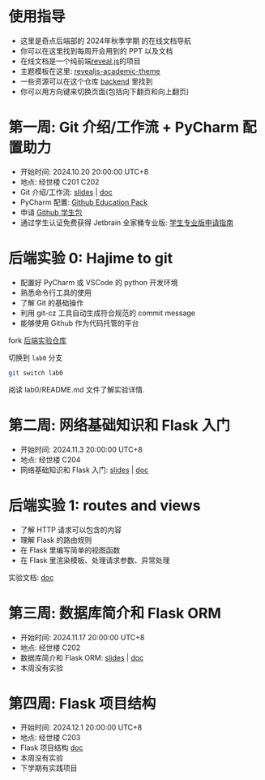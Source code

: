 # 使用指导

- 这里是奇点后端部的 2024年秋季学期 的在线文档导航
- 你可以在这里找到每周开会用到的 PPT 以及文档
- 在线文档是一个纯前端[reveal.js](https://revealjs.com/)的项目
- 主题模板在这里: [revealjs-academic-theme](https://github.com/Besthope-Official/revealjs-academic-theme)
- 一些资源可以在这个仓库 [backend](https://github.com/Besthope-Official/backend) 里找到
- 你可以用方向键来切换页面(包括向下翻页和向上翻页)

<!-- slide -->

# 第一周: Git 介绍/工作流 + PyCharm 配置助力

- 开始时间: 2024.10.20 20:00:00 UTC+8
- 地点: 经世楼 C201 C202
- Git 介绍/工作流: [slides](week1.html) | [doc](https://raw.githubusercontent.com/Besthope-Official/backend/72bc2f7c058f28535afb4ff28288723a2a9a8611/24autumn/01%20Git%20%E7%89%88%E6%9C%AC%E6%8E%A7%E5%88%B6%E7%B3%BB%E7%BB%9F.pdf)
- PyCharm 配置: [Github Education Pack](https://education.github.com/discount_requests/application?type=student)
- 申请 [Github 学生包](https://zhuanlan.zhihu.com/p/578964972)
- 通过学生认证免费获得 Jetbrain 全家桶专业版: [学生专业版申请指南](https://blog.jetbrains.com/zh-hans/blog/2022/08/24/2022-jetbrains-student-program/)

<!-- vslide -->

# 后端实验 0: Hajime to git

- 配置好 PyCharm 或 VSCode 的 python 开发环境
- 熟悉命令行工具的使用
- 了解 Git 的基础操作
- 利用 git-cz 工具自动生成符合规范的 commit message
- 能够使用 Github 作为代码托管的平台

fork [后端实验仓库](https://github.com/SingularityLab-SWUFE/backend-labs)

切换到 `lab0` 分支

```bash
git switch lab0
```

阅读 lab0/README.md 文件了解实验详情.

<!-- slide -->

# 第二周: 网络基础知识和 Flask 入门

- 开始时间: 2024.11.3 20:00:00 UTC+8
- 地点: 经世楼 C204
- 网络基础知识和 Flask 入门: [slides](week2.html) | [doc](https://github.com/Besthope-Official/backend/blob/master/24autumn/03%20Flask%20%E5%85%A5%E9%97%A8.pdf)

<!-- vslide -->

# 后端实验 1: routes and views

- 了解 HTTP 请求可以包含的内容
- 理解 Flask 的路由规则
- 在 Flask 里编写简单的视图函数
- 在 Flask 里渲染模板、处理请求参数、异常处理

实验文档: [doc](https://github.com/Besthope-Official/backend/blob/master/24autumn/lab1.pdf)

<!-- slide -->

# 第三周: 数据库简介和 Flask ORM

- 开始时间: 2024.11.17 20:00:00 UTC+8
- 地点: 经世楼 C202
- 数据库简介和 Flask ORM: [slides](week3.html) | [doc](https://raw.githubusercontent.com/Besthope-Official/backend/refs/heads/master/24autumn/04%20%E6%95%B0%E6%8D%AE%E5%BA%93%E4%B8%8E%20Flask%20ORM.pdf)
- 本周没有实验

<!-- slide -->

# 第四周: Flask 项目结构

- 开始时间: 2024.12.1 20:00:00 UTC+8
- 地点: 经世楼 C203
- Flask 项目结构 [doc](https://raw.githubusercontent.com/Besthope-Official/backend/3f5712133e846217ba813dd40d0502e160cb10c4/24autumn/06%20Flask%20%E5%90%8E%E7%AB%AF%E9%A1%B9%E7%9B%AE%E7%BB%93%E6%9E%84.pdf)
- 本周没有实验
- 下学期有实践项目
